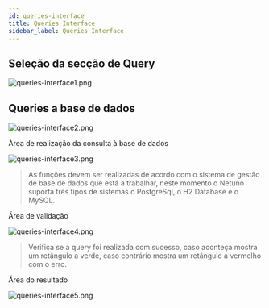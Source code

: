 ```yaml
---
id: queries-interface
title: Queries Interface
sidebar_label: Queries Interface
---
```

## Seleção da secção de Query

![queries-interface1.png](assets/queries-interface1.png)

## Queries a base de dados

![queries-interface2.png](assets/queries-interface2.png)

Área de realização da consulta à base de dados

![queries-interface3.png](assets/queries-interface3.png)

> As funções devem ser realizadas de acordo com o sistema de gestão de base de dados que está a trabalhar, neste momento o Netuno suporta três tipos de sistemas o PostgreSql, o H2 Database e o MySQL.

Área de validação

![queries-interface4.png](assets/queries-interface4.png)

> Verifica se a query foi realizada com sucesso, caso aconteça mostra um retângulo a verde, caso contrário mostra um retângulo a vermelho com o erro.

Área do resultado

![queries-interface5.png](assets/queries-interface5.png)
